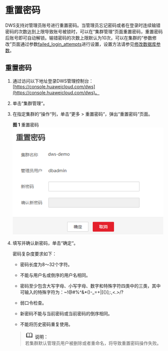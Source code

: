 # 重置密码<a name="dws_01_0026"></a>

DWS支持对管理员账号进行重置密码。当管理员忘记密码或者在登录时连续输错密码的次数达到上限导致账号被锁时，可以在“集群管理“页面重置密码，重置密码后账号即可自动解锁。输错密码的次数上限默认为10次，可以在集群的“参数修改”页面通过参数[failed\_login\_attempts](管理参数模板.md#section926416313488)进行设置，设置方法请参见[修改数据库参数](修改数据库参数.md)。

## 重置密码<a name="section59074732104918"></a>

1.  通过访问以下地址登录DWS管理控制台：[https://console.huaweicloud.com/dws](https://console.huaweicloud.com/dws)。
2.  单击“集群管理“。
3.  在指定集群的“操作“列，单击“更多  \>  重置密码“，弹出“重置密码“页面。

    **图 1**  重置密码<a name="fig1956091825514"></a>  
    ![](figures/重置密码.png "重置密码")

4.  填写并确认新密码，单击“确定“。

    密码复杂度要求如下：

    -   密码长度为8～32个字符。
    -   不能与用户名或倒序的用户名相同。
    -   密码至少包含大写字母、小写字母、数字和特殊字符四类中的三类，其中可输入的特殊字符为：\~!@\#%^&\*\(\)-\_=+|\[\{\}\];:,<.\>/?
    -   弱口令检查。

    -   新密码不能与当前密码或当前密码的倒序相同。
    -   不能将历史密码重复使用。

    >![](public_sys-resources/icon-note.gif) **说明：**   
    >若集群默认管理员用户被删除或者重命名，将导致重置密码操作失败。  


